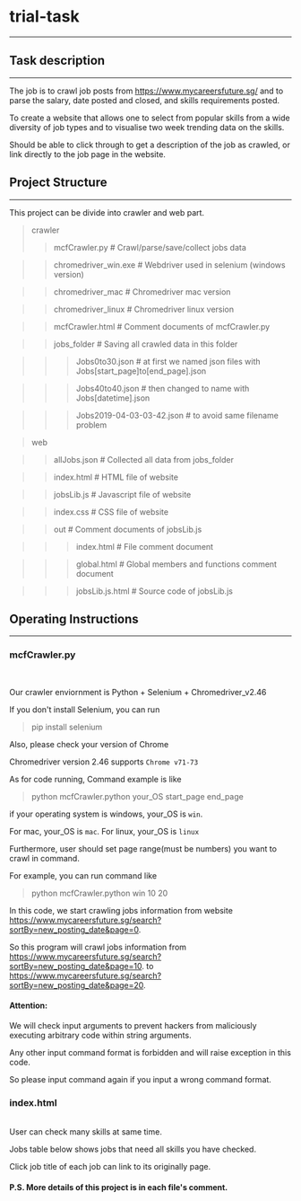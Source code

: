 # trial-task
  ----------

## Task description
   ----------

The job is to crawl job posts from https://www.mycareersfuture.sg/ and to parse the salary, date posted and closed, and skills requirements posted.

To create a website that allows one to select from popular skills from a wide diversity of job types and to visualise two week trending data on the skills. 

Should be able to click through to get a description of the job as crawled, or link directly to the job page in the website.

## Project Structure
   ---------
This project can be divide into crawler and web part.

> crawler 
>> mcfCrawler.py # Crawl/parse/save/collect jobs data

>> chromedriver_win.exe # Webdriver used in selenium (windows version)

>> chromedriver_mac # Chromedriver mac version

>> chromedriver_linux # Chromedriver linux version

>> mcfCrawler.html # Comment documents of mcfCrawler.py

>> jobs_folder # Saving all crawled data in this folder

>>> Jobs0to30.json # at first we named json files with Jobs[start_page]to[end_page].json

>>> Jobs40to40.json # then changed to name with Jobs[datetime].json

>>>Jobs2019-04-03-03-42.json # to avoid same filename problem

> web

>> allJobs.json # Collected all data from jobs_folder

>> index.html # HTML file of website

>> jobsLib.js # Javascript file of website

>> index.css # CSS file of website

>> out # Comment documents of jobsLib.js

>>> index.html # File comment document

>>> global.html # Global members and functions comment document

>>> jobsLib.js.html # Source code of jobsLib.js

## Operating Instructions
   ------------

### mcfCrawler.py
<br>

Our crawler enviornment is Python + Selenium + Chromedriver_v2.46

If you don't install Selenium, you can run

> pip install selenium

Also, please check your version of Chrome

Chromedriver version 2.46 supports `Chrome v71-73`

As for code running, Command example is like

> python mcfCrawler.python your_OS start_page end_page

if your operating system is windows, your_OS is `win`.

For mac, your_OS is `mac`. For linux, your_OS is `linux`

Furthermore, user should set page range(must be numbers) you want to crawl in command. 

For example, you can run command like

> python mcfCrawler.python win 10 20

In this code, we start crawling jobs information from website https://www.mycareersfuture.sg/search?sortBy=new_posting_date&page=0. 

So this program will crawl jobs information from https://www.mycareersfuture.sg/search?sortBy=new_posting_date&page=10. to https://www.mycareersfuture.sg/search?sortBy=new_posting_date&page=20.

#### Attention:
We will check input arguments to prevent hackers from maliciously executing arbitrary code within string arguments. 

Any other input command format is forbidden and will raise exception in this code.

So please input command again if you input a wrong command format.

### index.html
<br>
User can check many skills at same time. 

Jobs table below shows jobs that need all skills you have checked. 

Click job title of each job can link to its originally page.

#### P.S. More details of this project is in each file's comment.
